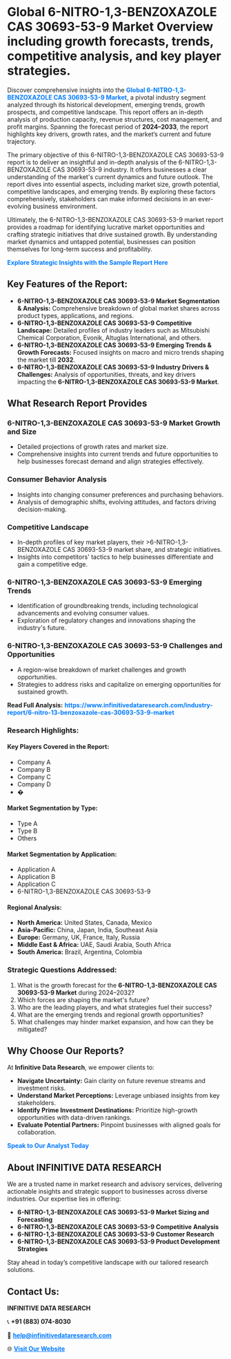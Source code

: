 <h1>Global 6-NITRO-1,3-BENZOXAZOLE CAS 30693-53-9 Market Overview including growth forecasts, trends, competitive analysis, and key player strategies.</h1>
<p>
Discover comprehensive insights into the 
<a href="https://www.infinitivedataresearch.com/industry-report/6-nitro-13-benzoxazole-cas-30693-53-9-market" rel="dofollow" style="color: #007BFF; text-decoration: none;"><strong>Global 6-NITRO-1,3-BENZOXAZOLE CAS 30693-53-9 Market</strong></a>, a pivotal industry segment analyzed through its historical development, emerging trends, growth prospects, and competitive landscape. This report offers an in-depth analysis of production capacity, revenue structures, cost management, and profit margins. Spanning the forecast period of <strong>2024–2033</strong>, the report highlights key drivers, growth rates, and the market’s current and future trajectory.
</p>
<p>
The primary objective of this 6-NITRO-1,3-BENZOXAZOLE CAS 30693-53-9 report is to deliver an insightful and in-depth analysis of the 6-NITRO-1,3-BENZOXAZOLE CAS 30693-53-9 industry. It offers businesses a clear understanding of the market's current dynamics and future outlook. The report dives into essential aspects, including market size, growth potential, competitive landscapes, and emerging trends. By exploring these factors comprehensively, stakeholders can make informed decisions in an ever-evolving business environment.
</p>
<p>
Ultimately, the 6-NITRO-1,3-BENZOXAZOLE CAS 30693-53-9 market report provides a roadmap for identifying lucrative market opportunities and crafting strategic initiatives that drive sustained growth. By understanding market dynamics and untapped potential, businesses can position themselves for long-term success and profitability.
</p>
<p>
<a href="https://www.infinitivedataresearch.com/request-sample/reportId=107807" style="color: #007BFF; text-decoration: none;"><strong>Explore Strategic Insights with the Sample Report Here</strong></a>
</p>

<h2>Key Features of the Report:</h2>
<ul>
<li><strong>6-NITRO-1,3-BENZOXAZOLE CAS 30693-53-9 Market Segmentation & Analysis:</strong> Comprehensive breakdown of global market shares across product types, applications, and regions.</li>
<li><strong>6-NITRO-1,3-BENZOXAZOLE CAS 30693-53-9 Competitive Landscape:</strong> Detailed profiles of industry leaders such as Mitsubishi Chemical Corporation, Evonik, Altuglas International, and others.</li>
<li><strong>6-NITRO-1,3-BENZOXAZOLE CAS 30693-53-9 Emerging Trends & Growth Forecasts:</strong> Focused insights on macro and micro trends shaping the market till <strong>2032</strong>.</li>
<li><strong>6-NITRO-1,3-BENZOXAZOLE CAS 30693-53-9 Industry Drivers & Challenges:</strong> Analysis of opportunities, threats, and key drivers impacting the <strong>6-NITRO-1,3-BENZOXAZOLE CAS 30693-53-9 Market</strong>.</li>
</ul>

<h2>What Research Report Provides</h2>
<h3>6-NITRO-1,3-BENZOXAZOLE CAS 30693-53-9 Market Growth and Size</h3>
<ul>
<li>Detailed projections of growth rates and market size.</li>
<li>Comprehensive insights into current trends and future opportunities to help businesses forecast demand and align strategies effectively.</li>
</ul>

<h3>Consumer Behavior Analysis</h3>
<ul>
<li>Insights into changing consumer preferences and purchasing behaviors.</li>
<li>Analysis of demographic shifts, evolving attitudes, and factors driving decision-making.</li>
</ul>

<h3>Competitive Landscape</h3>
<ul>
<li>In-depth profiles of key market players, their >6-NITRO-1,3-BENZOXAZOLE CAS 30693-53-9 market share, and strategic initiatives.</li>
<li>Insights into competitors' tactics to help businesses differentiate and gain a competitive edge.</li>
</ul>

<h3>6-NITRO-1,3-BENZOXAZOLE CAS 30693-53-9 Emerging Trends</h3>
<ul>
<li>Identification of groundbreaking trends, including technological advancements and evolving consumer values.</li>
<li>Exploration of regulatory changes and innovations shaping the industry's future.</li>
</ul>

<h3>6-NITRO-1,3-BENZOXAZOLE CAS 30693-53-9 Challenges and Opportunities</h3>
<ul>
<li>A region-wise breakdown of market challenges and growth opportunities.</li>
<li>Strategies to address risks and capitalize on emerging opportunities for sustained growth.</li>
</ul>
<p><strong>Read Full Analysis:</strong> <a href="https://www.infinitivedataresearch.com/industry-report/6-nitro-13-benzoxazole-cas-30693-53-9-market" rel="dofollow" style="color: #007BFF; text-decoration: none;"><strong>https://www.infinitivedataresearch.com/industry-report/6-nitro-13-benzoxazole-cas-30693-53-9-market</strong></a></p>
<h3>Research Highlights:</h3>
<h4>Key Players Covered in the Report:</h4>
<ul><li>Company A</li><li>Company B</li><li>Company C</li><li>Company D</li><li>�</li></ul>
<h4>Market Segmentation by Type:</h4>
<ul><li>Type A</li><li>Type B</li><li>Others</li></ul>
<h4>Market Segmentation by Application:</h4>
<ul><li>Application A</li><li>Application B</li><li>Application C</li><li>6-NITRO-1,3-BENZOXAZOLE CAS 30693-53-9</li></ul>

<h4>Regional Analysis:</h4>
<ul>
<li><strong>North America:</strong> United States, Canada, Mexico</li>
<li><strong>Asia-Pacific:</strong> China, Japan, India, Southeast Asia</li>
<li><strong>Europe:</strong> Germany, UK, France, Italy, Russia</li>
<li><strong>Middle East & Africa:</strong> UAE, Saudi Arabia, South Africa</li>
<li><strong>South America:</strong> Brazil, Argentina, Colombia</li>
</ul>

<h3>Strategic Questions Addressed:</h3>
<ol>
<li>What is the growth forecast for the <strong>6-NITRO-1,3-BENZOXAZOLE CAS 30693-53-9 Market</strong> during 2024–2032?</li>
<li>Which forces are shaping the market's future?</li>
<li>Who are the leading players, and what strategies fuel their success?</li>
<li>What are the emerging trends and regional growth opportunities?</li>
<li>What challenges may hinder market expansion, and how can they be mitigated?</li>
</ol>

<h2>Why Choose Our Reports?</h2>
<p>At <strong>Infinitive Data Research</strong>, we empower clients to:</p>
<ul>
<li><strong>Navigate Uncertainty:</strong> Gain clarity on future revenue streams and investment risks.</li>
<li><strong>Understand Market Perceptions:</strong> Leverage unbiased insights from key stakeholders.</li>
<li><strong>Identify Prime Investment Destinations:</strong> Prioritize high-growth opportunities with data-driven rankings.</li>
<li><strong>Evaluate Potential Partners:</strong> Pinpoint businesses with aligned goals for collaboration.</li>
</ul>
<p><a href="https://www.infinitivedataresearch.com/industry-report/6-nitro-13-benzoxazole-cas-30693-53-9-market" rel="dofollow" style="color: #007BFF; text-decoration: none;"><strong>Speak to Our Analyst Today</strong></a></p>

<h2>About INFINITIVE DATA RESEARCH</h2>
<p>We are a trusted name in market research and advisory services, delivering actionable insights and strategic support to businesses across diverse industries. Our expertise lies in offering:</p>
<ul>
<li><strong>6-NITRO-1,3-BENZOXAZOLE CAS 30693-53-9 Market Sizing and Forecasting</strong></li>
<li><strong>6-NITRO-1,3-BENZOXAZOLE CAS 30693-53-9 Competitive Analysis</strong></li>
<li><strong>6-NITRO-1,3-BENZOXAZOLE CAS 30693-53-9 Customer Research</strong></li>
<li><strong>6-NITRO-1,3-BENZOXAZOLE CAS 30693-53-9 Product Development Strategies</strong></li>
</ul>
<p>Stay ahead in today’s competitive landscape with our tailored research solutions.</p>

<h2>Contact Us:</h2>
<p><strong>INFINITIVE DATA RESEARCH</strong></p>
<p>📞 <strong>+91 (883) 074-8030</strong></p>
<p>📧 <strong><a href="mailto:help@infinitivedataresearch.com" style="color: #007BFF;">help@infinitivedataresearch.com</a></strong></p>
<p>🌐 <strong><a href="https://www.infinitivedataresearch.com" rel="dofollow" style="color: #007BFF;">Visit Our Website</a></strong></p>